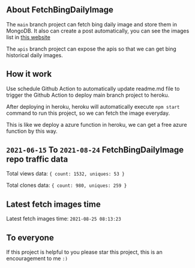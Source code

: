 ## About FetchBingDailyImage

The `main` branch project can fetch bing daily image and store them in MongoDB.
It also can create a post automatically, you can see the images list in [this website](https://oursalbum.netlify.app)

The `apis` branch project can expose the apis so that we can get bing historical daily images.

## How it work

Use schedule Github Action to automatically update readme.md file to trigger the Github Action to deploy main branch project to heroku.

After deploying in heroku, heroku will automatically execute `npm start` command to run this project, so we can fetch the image everyday.

This is like we deploy a azure function in heroku, we can get a free azure function by this way.

## `2021-06-15` To `2021-08-24` FetchBingDailyImage repo traffic data

Total views data: `{ count: 1532, uniques: 53 }`

Total clones data: `{ count: 980, uniques: 259 }`

## Latest fetch images time

Latest fetch images time: `2021-08-25 08:13:23`

## To everyone

If this project is helpful to you please star this project, this is an encouragement to me `:)`



